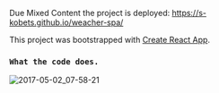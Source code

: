 Due Mixed Content the project is deployed: https://s-kobets.github.io/weacher-spa/

This project was bootstrapped with [Create React App](https://github.com/facebookincubator/create-react-app).

### `What the code does.`

![2017-05-02_07-58-21](https://cloud.githubusercontent.com/assets/13196034/25604621/862f9332-2f0d-11e7-99f8-1c39c09fcbb8.png)
